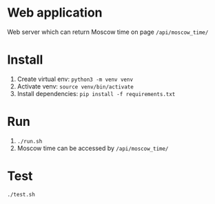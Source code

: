 # Web application
Web server which can return Moscow time on page `/api/moscow_time/`

# Install
1. Create virtual env: `python3 -m venv venv`
2. Activate venv: `source venv/bin/activate`
3. Install dependencies: `pip install -f requirements.txt`

# Run
1. `./run.sh`
2. Moscow time can be accessed by `/api/moscow_time/` 

# Test
`./test.sh`
